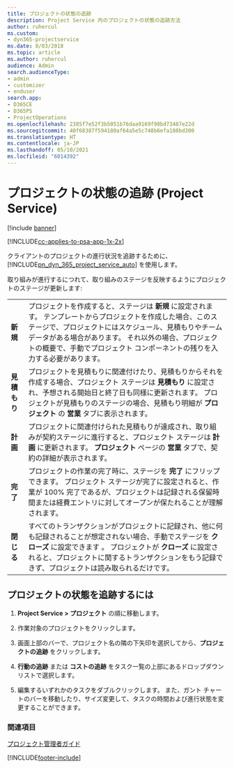 ```yaml
---
title: プロジェクトの状態の追跡
description: Project Service 内のプロジェクトの状態の追跡方法
author: ruhercul
ms.custom:
- dyn365-projectservice
ms.date: 8/03/2018
ms.topic: article
ms.author: ruhercul
audience: Admin
search.audienceType:
- admin
- customizer
- enduser
search.app:
- D365CE
- D365PS
- ProjectOperations
ms.openlocfilehash: 2385f7e52f3b5051b76daa9169f98bd73487e22d
ms.sourcegitcommit: 40f68387f594180af64a5e5c748b6efa188bd300
ms.translationtype: HT
ms.contentlocale: ja-JP
ms.lasthandoff: 05/10/2021
ms.locfileid: "6014392"
---
```

# <a name="track-a-projects-status-project-service"></a>プロジェクトの状態の追跡 (Project Service)

[!include [banner](../includes/psa-now-project-operations.md)]

[!INCLUDE[cc-applies-to-psa-app-1x-2x](../includes/cc-applies-to-psa-app-1x-2x.md)]

クライアントのプロジェクトの進行状況を追跡するために、[!INCLUDE[pn_dyn_365_project_service_auto](../includes/pn-dyn-365-project-service-auto.md)] を使用します。  

取り組みが進行するにつれて、取り組みのステージを反映するようにプロジェクトのステージが更新します:  


|              |                                                                                                                                                                                                                                                                                                  |
|--------------|--------------------------------------------------------------------------------------------------------------------------------------------------------------------------------------------------------------------------------------------------------------------------------------------------|
|   **新規**    | プロジェクトを作成すると、ステージは **新規** に設定されます。 テンプレートからプロジェクトを作成した場合、このステージで、プロジェクトにはスケジュール、見積もりやチーム データがある場合があります。 それ以外の場合、プロジェクトの概要で、手動でプロジェクト コンポーネントの残りを入力する必要があります。 |
|  **見積もり**   |      プロジェクトを見積もりに関連付けたり、見積もりからそれを作成する場合、プロジェクト ステージは **見積もり** に設定され、予想される開始日と終了日も同様に更新されます。 プロジェクトが見積もりのステージの場合、見積もり明細が **プロジェクト** の **営業** タブに表示されます。      |
|   **計画**   |                                     プロジェクトに関連付けられた見積もりが達成され、取り組みが契約ステージに進行すると、プロジェクト ステージは **計画** に更新されます。 **プロジェクト** ページの **営業** タブで、契約の詳細が表示されます。                                      |
| **完了** |                    プロジェクトの作業の完了時に、ステージを **完了** にフリップできます。 プロジェクト ステージが完了に設定されると、作業が 100% 完了であるが、プロジェクトは記録される保留時間または経費エントリに対してオープンが保たれることが理解されます。                     |
|  **閉じる**   |           すべてのトランザクションがプロジェクトに記録され、他に何も記録されることが想定されない場合、手動でステージを **クローズ** に設定できます 。 プロジェクトが **クローズ** に設定されると、プロジェクトに関するトランザクションをもう記録できず、プロジェクトは読み取られるだけです。           |

## <a name="to-track-a-projects-status"></a>プロジェクトの状態を追跡するには  

1.  **Project Service > プロジェクト** の順に移動します。  

2.  作業対象のプロジェクトをクリックします。  

3.  画面上部のバーで、プロジェクト名の隣の下矢印を選択してから、**プロジェクトの追跡** をクリックします。  

4.  **行動の追跡** または **コストの追跡** をタスク一覧の上部にあるドロップダウン リストで選択します。  

5.  編集するいずれかのタスクをダブルクリックします。 また、ガント チャートのバーを移動したり、サイズ変更して、タスクの時間および進行状態を変更することができます。  

### <a name="see-also"></a>関連項目  
 [プロジェクト管理者ガイド](../psa/project-manager-guide.md)


[!INCLUDE[footer-include](../includes/footer-banner.md)]